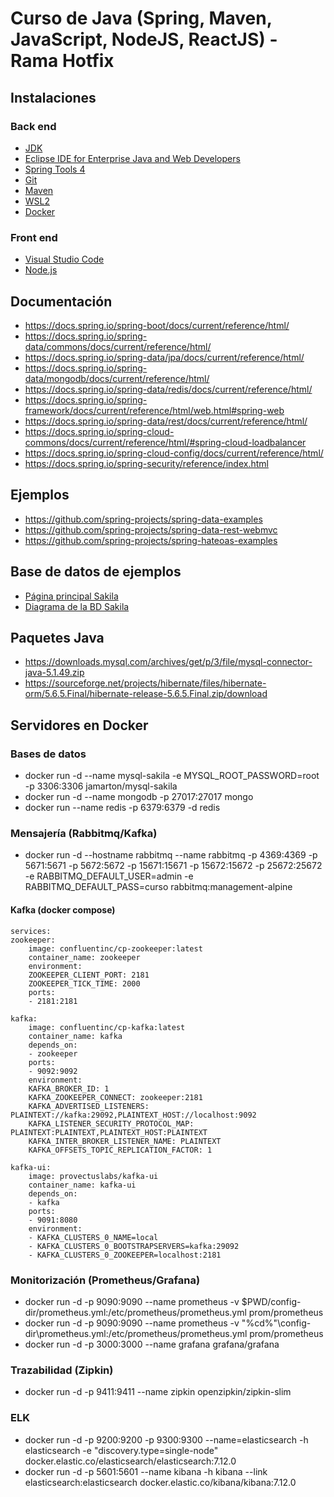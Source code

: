 # Curso de Java (Spring, Maven, JavaScript, NodeJS, ReactJS) - Rama Hotfix

## Instalaciones

### Back end

- [JDK](https://www.oracle.com/es/java/technologies/downloads/)
- [Eclipse IDE for Enterprise Java and Web Developers](https://www.eclipse.org/downloads/packages/)
- [Spring Tools 4](https://spring.io/tools)
- [Git](https://git-scm.com/)
- [Maven](https://maven.apache.org/download.cgi)
- [WSL2](https://learn.microsoft.com/en-us/windows/wsl/install)
- [Docker](https://www.docker.com/get-started/)

### Front end

- [Visual Studio Code](https://code.visualstudio.com/download)
- [Node.js](https://nodejs.org/es)

## Documentación

- https://docs.spring.io/spring-boot/docs/current/reference/html/
- https://docs.spring.io/spring-data/commons/docs/current/reference/html/
- https://docs.spring.io/spring-data/jpa/docs/current/reference/html/
- https://docs.spring.io/spring-data/mongodb/docs/current/reference/html/
- https://docs.spring.io/spring-data/redis/docs/current/reference/html/
- https://docs.spring.io/spring-framework/docs/current/reference/html/web.html#spring-web
- https://docs.spring.io/spring-data/rest/docs/current/reference/html/
- https://docs.spring.io/spring-cloud-commons/docs/current/reference/html/#spring-cloud-loadbalancer
- https://docs.spring.io/spring-cloud-config/docs/current/reference/html/
- https://docs.spring.io/spring-security/reference/index.html

## Ejemplos

- https://github.com/spring-projects/spring-data-examples
- https://github.com/spring-projects/spring-data-rest-webmvc
- https://github.com/spring-projects/spring-hateoas-examples

## Base de datos de ejemplos

- [Página principal Sakila](https://dev.mysql.com/doc/sakila/en/)
- [Diagrama de la BD Sakila](http://trifulcas.com/wp-content/uploads/2018/03/sakila-er.png)

## Paquetes Java

- https://downloads.mysql.com/archives/get/p/3/file/mysql-connector-java-5.1.49.zip  
- https://sourceforge.net/projects/hibernate/files/hibernate-orm/5.6.5.Final/hibernate-release-5.6.5.Final.zip/download

## Servidores en Docker

### Bases de datos

- docker run -d --name mysql-sakila -e MYSQL_ROOT_PASSWORD=root -p 3306:3306 jamarton/mysql-sakila
- docker run -d --name mongodb -p 27017:27017 mongo
- docker run --name redis -p 6379:6379 -d redis

### Mensajería (Rabbitmq/Kafka)

- docker run -d --hostname rabbitmq --name rabbitmq -p 4369:4369 -p 5671:5671 -p 5672:5672 -p 15671:15671 -p 15672:15672 -p 25672:25672 -e RABBITMQ_DEFAULT_USER=admin -e RABBITMQ_DEFAULT_PASS=curso rabbitmq:management-alpine

#### Kafka (docker compose)

    services:
    zookeeper:
        image: confluentinc/cp-zookeeper:latest
        container_name: zookeeper
        environment:
        ZOOKEEPER_CLIENT_PORT: 2181
        ZOOKEEPER_TICK_TIME: 2000
        ports:
        - 2181:2181
    
    kafka:
        image: confluentinc/cp-kafka:latest
        container_name: kafka
        depends_on:
        - zookeeper
        ports:
        - 9092:9092
        environment:
        KAFKA_BROKER_ID: 1
        KAFKA_ZOOKEEPER_CONNECT: zookeeper:2181
        KAFKA_ADVERTISED_LISTENERS: PLAINTEXT://kafka:29092,PLAINTEXT_HOST://localhost:9092
        KAFKA_LISTENER_SECURITY_PROTOCOL_MAP: PLAINTEXT:PLAINTEXT,PLAINTEXT_HOST:PLAINTEXT
        KAFKA_INTER_BROKER_LISTENER_NAME: PLAINTEXT
        KAFKA_OFFSETS_TOPIC_REPLICATION_FACTOR: 1
    
    kafka-ui:
        image: provectuslabs/kafka-ui
        container_name: kafka-ui
        depends_on:
        - kafka
        ports:
        - 9091:8080
        environment:
        - KAFKA_CLUSTERS_0_NAME=local
        - KAFKA_CLUSTERS_0_BOOTSTRAPSERVERS=kafka:29092
        - KAFKA_CLUSTERS_0_ZOOKEEPER=localhost:2181

### Monitorización (Prometheus/Grafana)

- docker run -d -p 9090:9090 --name prometheus -v $PWD/config-dir/prometheus.yml:/etc/prometheus/prometheus.yml prom/prometheus
- docker run -d -p 9090:9090 --name prometheus -v "%cd%"\config-dir\prometheus.yml:/etc/prometheus/prometheus.yml prom/prometheus
- docker run -d -p 3000:3000 --name grafana grafana/grafana

### Trazabilidad (Zipkin)

- docker run -d -p 9411:9411 --name zipkin openzipkin/zipkin-slim

### ELK

- docker run -d -p 9200:9200 -p 9300:9300 --name=elasticsearch -h elasticsearch -e "discovery.type=single-node" docker.elastic.co/elasticsearch/elasticsearch:7.12.0
- docker run -d -p 5601:5601 --name kibana -h kibana --link elasticsearch:elasticsearch docker.elastic.co/kibana/kibana:7.12.0
